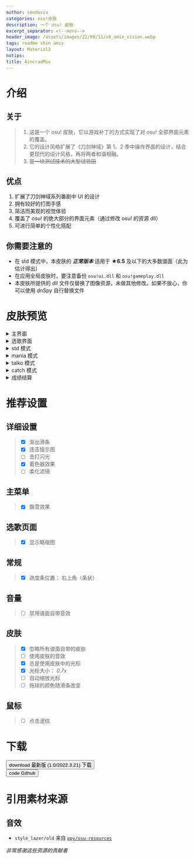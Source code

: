 ```yaml
---
author: sendevia
categories: osu!皮肤
description: 一个 osu! 皮肤
excerpt_separator: <!--more-->
header_image: /assets/images/22/06/11/s0_amix_vision.webp
tags: readme skin amix
layout: Material3
notips:
title: AincradMix
---
```


# 介绍

## 关于

> 1. 这是一个 osu! 皮肤，它以游戏补丁的方式实现了对 osu! 全部界面元素的覆盖。
> 2. 它的设计风格扩展了《刀剑神域》第 1、2 季中操作界面的设计，结合更现代的设计风格，再将两者和谐相融。
> 3. ~~是一块测试技术的大型试验田~~

## 优点

1. 扩展了刀剑神域系列番剧中 UI 的设计
2. 拥有较好的打图手感
3. 简洁而美观的视觉体验
4. 覆盖了 osu! 的绝大部分的界面元素（通过修改 osu! 的资源 dll）
5. 可进行简单的个性化搭配

## 你需要注意的

- 在 std 模式中，本皮肤的 _**正常版本**_ 适用于 **★6.5** 及以下的大多数谱面（此为估计得出）
- 在应用全局皮肤时，要注意备份 `osu!ui.dll` 和 `osu!gameplay.dll`
- 本皮肤所提供的 dll 文件仅替换了图像资源，未做其他修改。如果不放心，你可以使用 dnSpy 自行替换文件

# 皮肤预览

<details>
  <summary>主界面</summary>
    <div>
      <img srcset="/assets/images/22/06/11/screenshot01.webp" alt="主界面">
    </div>
</details>

<details>
  <summary>选歌界面</summary>
    <div>
      <img src="/assets/images/22/06/11/screenshot02.webp" alt="选歌界面1">
      <img src="/assets/images/22/06/11/screenshot06.webp" alt="选歌界面2">
      <img src="/assets/images/22/06/11/screenshot07.webp" alt="选歌界面3">
    </div>
</details>

<details>
  <summary>std 模式</summary>
    <div>
      <img src="/assets/images/22/06/11/screenshot03.webp" alt="std 模式1">
      <img src="/assets/images/22/06/11/screenshot04.webp" alt="std 模式2">
    </div>
</details>

<details>
  <summary>mania 模式</summary>
    <div>
      <img src="/assets/images/22/06/11/screenshot09.webp" alt="mania 模式1">
      <img src="/assets/images/22/06/11/screenshot08.webp" alt="mania 模式2">
    </div>
</details>

<details>
  <summary>taiko 模式</summary>
    <div>
      <img src="/assets/images/22/06/11/screenshot10.webp" alt="taiko 模式1">
      <img src="/assets/images/22/06/11/screenshot11.webp" alt="taiko 模式2">
    </div>
</details>

<details>
  <summary>catch 模式</summary>
    <div>
      <img src="/assets/images/22/06/11/screenshot12.webp" alt="catch 模式1">
      <img src="/assets/images/22/06/11/screenshot13.webp" alt="catch 模式2">
    </div>
</details>

<details>
  <summary>成绩结算</summary>
    <div>
      <img src="/assets/images/22/06/11/screenshot05.webp" alt="成绩结算">
    </div>
</details>

# 推荐设置

## 详细设置

> - [x] 渐出滑条  
> - [x] 连击提示图  
> - [ ] 击打闪光  
> - [x] 着色器效果  
> - [ ] 柔化滤镜

## 主菜单

> - [x] 飘雪效果

## 选歌页面

> - [x] 显示略缩图

## 常规

> - [x] 进度条位置： 右上角（条状）

## 音量

> - [ ] 禁用谱面自带音效

## 皮肤

> - [x] 忽略所有谱面自带的皮肤  
> - [ ] 使用皮肤的音效  
> - [x] 总是使用皮肤中的光标  
> - [x] 光标大小： _0.7x_  
> - [ ] 自动缩放光标  
> - [ ] 拖球的颜色随滑条改变

## 鼠标

> - [ ] 点击波纹

# 下载

<div>
  <button class="elevated" onclick="location.href='//github.com/Sendevia/AincradMix/releases/download/release1.0/AincradMix_r1.0.osk'" icon>
    <span>download</span>
    最新版 (1.0/2022.3.21) 下载
  </button>
  <br />
  <button class="elevated" onclick="location.href='//github.com/Sendevia/AincradMix'" icon>
    <span>code</span>
    Github
  </button>
</div>

# 引用素材来源

## 音效

- `style_lazer/old` 来自 [`ppy/osu-resources`](https://github.com/ppy/osu-resources/)

_非常感谢这些资源的贡献者_
